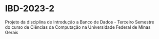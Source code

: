 # IBD-2023-2
Projeto da disciplina de Introdução a Banco de Dados - Terceiro Semestre do curso de Ciências da Computação na Universidade Federal de Minas Gerais
